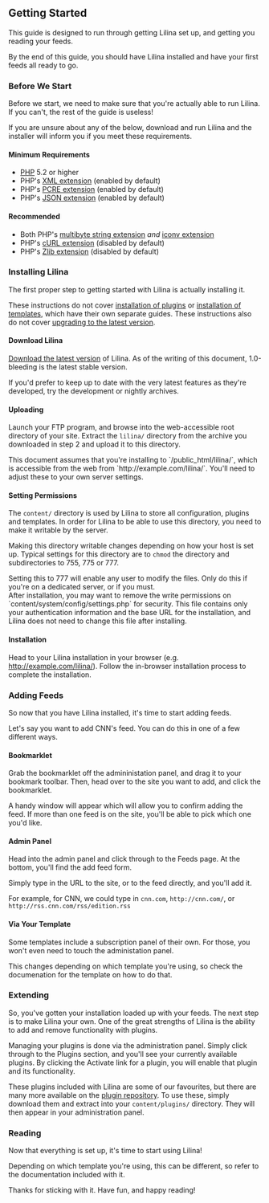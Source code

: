 ## Getting Started
This guide is designed to run through getting Lilina set up, and getting
you reading your feeds.

By the end of this guide, you should have Lilina installed and have your
first feeds all ready to go.

### Before We Start
Before we start, we need to make sure that you're actually able to run
Lilina. If you can't, the rest of the guide is useless!

If you are unsure about any of the below, download and run Lilina and
the installer will inform you if you meet these requirements.

#### Minimum Requirements
* [PHP](http://php.net/) 5.2 or higher
* PHP's [XML extension](http://php.net/xml) (enabled by default)
* PHP's [PCRE extension](http://php.net/pcre) (enabled by default)
* PHP's [JSON extension](http://php.net/json) (enabled by default)

#### Recommended
* Both PHP's [multibyte string extension](http://php.net/mbstring) *and*
  [iconv extension](http://php.net/iconv)
* PHP's [cURL extension](http://php.net/curl) (disabled by default)
* PHP's [Zlib extension](http://php.net/zlib) (disabled by default)

### Installing Lilina
The first proper step to getting started with Lilina is actually
installing it.

These instructions do not cover [installation of plugins][installplugin]
or [installation of templates][installtemplate], which have their own
separate guides. These instructions also do not cover [upgrading to
the latest version][upgrading].

[installplugin]: /plugin_installation
[installtemplate]: /template_installation
[upgrading]: /upgrading

#### Download Lilina
[Download the latest version](http://getlilina.org/download/) of Lilina.
As of the writing of this document, 1.0-bleeding is the latest
stable version.

<div class="note" markdown="1">
If you'd prefer to keep up to date with the very latest features as
they're developed, try the development or nightly archives.
</div>

#### Uploading
Launch your FTP program, and browse into the web-accessible root
directory of your site. Extract the `lilina/` directory from the archive
you downloaded in step 2 and upload it to this directory.

<div class="note" markdown="1">
This document assumes that you're installing to `/public_html/lilina/`,
which is accessible from the web from `http://example.com/lilina/`. You'll
need to adjust these to your own server settings.
</div>

#### Setting Permissions
The `content/` directory is used by Lilina to store all configuration,
plugins and templates. In order for Lilina to be able to use this directory,
you need to make it writable by the server.

Making this directory writable changes depending on how your host is set
up. Typical settings for this directory are to `chmod` the directory and
subdirectories to 755, 775 or 777.

<div class="warning" markdown="1">
Setting this to 777 will enable any user to modify the files. Only do
this if you're on a dedicated server, or if you must.
</div>

<div class="note" markdown="1">
After installation, you may want to remove the write permissions on
`content/system/config/settings.php` for security. This file contains
only your authentication information and the base URL for the installation,
and Lilina does not need to change this file after installing.
</div>

#### Installation

Head to your Lilina installation in your browser
(e.g. http://example.com/lilina/). Follow the in-browser installation
process to complete the installation.

### Adding Feeds
So now that you have Lilina installed, it's time to start adding feeds.

Let's say you want to add CNN's feed. You can do this in one of a few
different ways.

#### Bookmarklet
Grab the bookmarklet off the admininistation panel, and drag it to your
bookmark toolbar. Then, head over to the site you want to add, and click
the bookmarklet.

A handy window will appear which will allow you to confirm adding the
feed. If more than one feed is on the site, you'll be able to pick
which one you'd like.

#### Admin Panel
Head into the admin panel and click through to the Feeds page. At the
bottom, you'll find the add feed form.

Simply type in the URL to the site, or to the feed directly, and you'll
add it.

For example, for CNN, we could type in `cnn.com`, `http://cnn.com/`,
or `http://rss.cnn.com/rss/edition.rss`

#### Via Your Template
Some templates include a subscription panel of their own. For those,
you won't even need to touch the administation panel.

This changes depending on which template you're using, so check the
documenation for the template on how to do that.

### Extending
So, you've gotten your installation loaded up with your feeds. The next
step is to make Lilina your own. One of the great strengths of Lilina
is the ability to add and remove functionality with plugins.

Managing your plugins is done via the administration panel. Simply click
through to the Plugins section, and you'll see your currently available
plugins. By clicking the Activate link for a plugin, you will enable
that plugin and its functionality.

These plugins included with Lilina are some of our favourites, but there
are many more available on the [plugin
repository](http://extend.getlilina.org/). To use these, simply download
them and extract into your `content/plugins/` directory. They will then
appear in your administration panel.

### Reading
Now that everything is set up, it's time to start using Lilina!

Depending on which template you're using, this can be different, so
refer to the documentation included with it.

Thanks for sticking with it. Have fun, and happy reading!